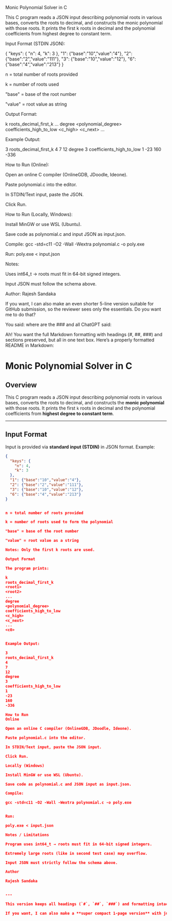 Monic Polynomial Solver in C

This C program reads a JSON input describing polynomial roots in various bases, converts the roots to decimal, and constructs the monic polynomial with those roots. It prints the first k roots in decimal and the polynomial coefficients from highest degree to constant term.

Input Format (STDIN JSON):

{
  "keys": {
    "n": 4,
    "k": 3
  },
  "1": {"base":"10","value":"4"},
  "2": {"base":"2","value":"111"},
  "3": {"base":"10","value":"12"},
  "6": {"base":"4","value":"213"}
}


n = total number of roots provided

k = number of roots used

"base" = base of the root number

"value" = root value as string

Output Format:

k
roots_decimal_first_k
<root1>
<root2>
...
degree
<polynomial_degree>
coefficients_high_to_low
<c_high>
<c_next>
...
<c0>


Example Output:

3
roots_decimal_first_k
4
7
12
degree
3
coefficients_high_to_low
1
-23
160
-336


How to Run (Online):

Open an online C compiler (OnlineGDB, JDoodle, Ideone).

Paste polynomial.c into the editor.

In STDIN/Text input, paste the JSON.

Click Run.

How to Run (Locally, Windows):

Install MinGW or use WSL (Ubuntu).

Save code as polynomial.c and input JSON as input.json.

Compile: gcc -std=c11 -O2 -Wall -Wextra polynomial.c -o poly.exe

Run: poly.exe < input.json

Notes:

Uses int64_t → roots must fit in 64-bit signed integers.

Input JSON must follow the schema above.

Author: Rajesh Sandaka

If you want, I can also make an even shorter 5-line version suitable for GitHub submission, so the reviewer sees only the essentials. Do you want me to do that?

You said:
where are the ### and all
ChatGPT said:

Ah! You want the full Markdown formatting with headings (#, ##, ###) and sections preserved, but all in one text box. Here’s a properly formatted README in Markdown:

# Monic Polynomial Solver in C

## Overview
This C program reads a JSON input describing polynomial roots in various bases, converts the roots to decimal, and constructs the **monic polynomial** with those roots. It prints the first `k` roots in decimal and the polynomial coefficients from **highest degree to constant term**.

---

## Input Format
Input is provided via **standard input (STDIN)** in JSON format. Example:

```json
{
  "keys": {
    "n": 4,
    "k": 3
  },
  "1": {"base":"10","value":"4"},
  "2": {"base":"2","value":"111"},
  "3": {"base":"10","value":"12"},
  "6": {"base":"4","value":"213"}
}


n = total number of roots provided

k = number of roots used to form the polynomial

"base" = base of the root number

"value" = root value as a string

Notes: Only the first k roots are used.

Output Format

The program prints:

k
roots_decimal_first_k
<root1>
<root2>
...
degree
<polynomial_degree>
coefficients_high_to_low
<c_high>
<c_next>
...
<c0>


Example Output:

3
roots_decimal_first_k
4
7
12
degree
3
coefficients_high_to_low
1
-23
160
-336

How to Run
Online

Open an online C compiler (OnlineGDB, JDoodle, Ideone).

Paste polynomial.c into the editor.

In STDIN/Text input, paste the JSON input.

Click Run.

Locally (Windows)

Install MinGW or use WSL (Ubuntu).

Save code as polynomial.c and JSON input as input.json.

Compile:

gcc -std=c11 -O2 -Wall -Wextra polynomial.c -o poly.exe


Run:

poly.exe < input.json

Notes / Limitations

Program uses int64_t → roots must fit in 64-bit signed integers.

Extremely large roots (like in second test case) may overflow.

Input JSON must strictly follow the schema above.

Author

Rajesh Sandaka


---

This version keeps all headings (`#`, `##`, `###`) and formatting intact, **ready to paste** into GitHub as `README.md`.  

If you want, I can also make a **super compact 1-page version** with just instructions + input/output so
